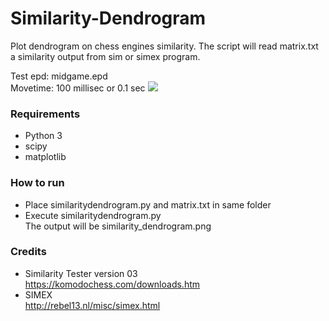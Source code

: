 # Similarity-Dendrogram
Plot dendrogram on chess engines similarity. The script will read matrix.txt a similarity output from sim or simex program.

Test epd: midgame.epd  
Movetime: 100 millisec or 0.1 sec
![](https://i.imgur.com/j2PCIrB.png)

### Requirements
* Python 3  
* scipy  
* matplotlib  

### How to run
* Place similaritydendrogram.py and matrix.txt in same folder
* Execute similaritydendrogram.py  
The output will be similarity_dendrogram.png

### Credits
* Similarity Tester version 03  
https://komodochess.com/downloads.htm
* SIMEX  
http://rebel13.nl/misc/simex.html

